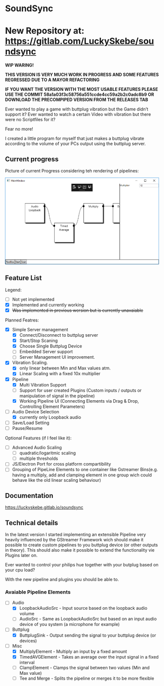 # SoundSync

# New Repository at: https://gitlab.com/LuckySkebe/soundsync

**WIP WARING!**

**THIS VERSION IS VERY MUCH WORK IN PROGRESS AND SOME FEATURES REGRESSED DUE TO A MAYOR REFACTORING**

**IF YOU WANT THE VERSION WITH THE MOST USABLE FEATURES PLEASE USE THE COMMIT 58a1a03f3c58756a551ccde4cc59a2b2c0adc8b9 OR DOWNLOAD THE PRECOMPIPED VERSION FROM THE RELEASES TAB**

Ever wanted to play a game with buttplug vibration but the Game didn’t support it?
Ever wanted to watch a certain Video with vibration but there were no Scriptfiles for it?

Fear no more!

I created a little program for myself that just makes a buttplug vibrate according to the volume of your PCs output using the buttplug server.

## Current progress

Picture of current Progress considering teh rendering of pipelines:

![Progress.png](Progress.PNG "Progress of pipeline rendering")

## Feature List

Legend:
- [ ] Not yet implemented
- [x] Implemented and currently working
- [x] ~~Was implemented in previous wersion but is currently unavaiable~~ 

Planned Featres:
- [x] Simple Server management
   - [x] Connect/Disconnect to buttplug server
   - [x] Start/Stop Scaning
   - [x] Choose Single Buttplug Device
   - [ ] Embedded Server support
   - [ ] Server Management UI improvement.
 - [x] Vibration Scaling.
   - [x] only linear between Min and Max values atm.
   - [x] Linear Scaling with a fixed 10x multiplier
- [x] Pipeline
   - [x] Multi Vibration Support
   - [ ] Support for user created Plugins (Custom inputs / outputs or manipulation of signal in the pipeline)
   - [x] Working Pipeline UI (Connecting Elements via Drag & Drop, Controlling Element Parameters)
- [ ] Audio Device Selection
  - [x] currently only Loopback audio
- [ ] Save/Load Setting
- [ ] Pause/Resume

Optional Features (if I feel like it):
- [ ] Advanced Audio Scaling 
  - [ ] quadratic/logaritmic scaling
  - [ ] multiple thresholds
- [ ] JS/Electron Port for cross platform compartibility
- [ ] Grouping of PipeLine Elements to one container like Gstreamer Bins(e.g. having a multiply, add and clamping element in one group wich could behave like the old linear scaling behaviour)

## Documentation

https://luckyskebe.gitlab.io/soundsync

## Technical details

In the latest version I started implementing an extensible Pipeline very heavily influenced by the GStreamer Framework wich should make it possible to create custom pipelines to you buttplug device (or other outputs in theory).
This should also make it possible to extend the functionality vie Plugins later on.

Ever wanted to control your philips hue together with your butplug based on your cpu load?

With the new pipeline and plugins you should be able to.

### Avaiable Pipeline Elements

 - [ ] Audio
   - [x] LoopbackAudioSrc - Input source based on the loopback audio volume
   - [ ] AudioSrc - Same as LoopbackAudioSrc but based on an input audio device of you system (a microphone for example) 
 - [ ] Buttplug
   - [x] ButtplugSink - Output sending the signal to your buttplug device (or devices)
 - [ ] Misc
   - [x] MultiplyElement - Multiply an input by a  fixed amount
   - [x] TimedAVGElement - Takes an average over the input signal in a fixed interval
   - [ ] ClampElement - Clamps the signal between two values (Min and Max value)
   - [ ] Tee and Merge - Splits the pipeline or merges it to be more flexible
